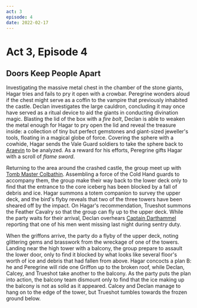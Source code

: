 ```yaml
---
act: 3
episode: 4
date: 2022-02-17
---
```

# Act 3, Episode 4
## Doors Keep People Apart
Investigating the massive metal chest in the chamber of the stone giants, Hagar tries and fails to pry it open with a crowbar. Peregrine wonders aloud if the chest might serve as a coffin to the vampire that previously inhabited the castle. Declan investigates the large cauldron, concluding it may once have served as a ritual device to aid the giants in conducting divination magic. Blasting the lid of the box with a *fire bolt*, Declan is able to weaken the metal enough for Hagar to pry open the lid and reveal the treasure inside: a collection of tiny but perfect gemstones and giant-sized jeweller's tools, floating in a magical globe of force. Covering the sphere with a cowhide, Hagar sends the Vale Guard soldiers to take the sphere back to [Araevin](../npcs/araevin-teshurr.md) to be analyzed. As a reward for his efforts, Peregrine gifts Hagar with a scroll of *flame sword*.

Returning to the area around the crashed castle, the group meet up with [Tomb Master Colbathin](../npcs/kinyon-colbathin.md). Assembling a force of the Cold Hand guards to accompany them, the group make their way back to the lower deck only to find that the entrance to the core iceberg has been blocked by a fall of debris and ice. Hagar summons a totem companion to survey the upper deck, and the bird's flyby reveals that two of the three towers have been sheared off by the impact. On Hagar's recommendation, Trueshot summons the Feather Cavalry so that the group can fly up to the upper deck. While the party waits for their arrival, Declan overhears [Captain Darthammel](../npcs/rhaellen-darthammel.md) reporting that one of his men went missing last night during sentry duty.

When the griffons arrive, the party do a flyby of the upper deck, noting glittering gems and brasswork from the wreckage of one of the towers. Landing near the high tower with a balcony, the group prepare to assault the lower door, only to find it blocked by what looks like several floor's worth of ice and debris that had fallen from above. Hagar concocts a plan B: he and Peregrine will ride one Griffon up to the broken roof, while Declan, Calcey, and Trueshot take another to the balcony. As the party puts the plan into action, the balcony team dismount only to find that the ice making up the balcony is not as solid as it appeared. Calcey and Declan manage to hang on to the edge of the tower, but Trueshot tumbles towards the frozen ground below.